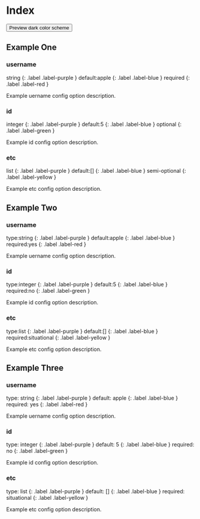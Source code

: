# Index
<button class="btn js-toggle-dark-mode">Preview dark color scheme</button>

<script>
const toggleDarkMode = document.querySelector('.js-toggle-dark-mode');

jtd.addEvent(toggleDarkMode, 'click', function(){
  if (jtd.getTheme() === 'dark') {
    jtd.setTheme('light');
    toggleDarkMode.textContent = 'Preview dark color scheme';
  } else {
    jtd.setTheme('dark');
    toggleDarkMode.textContent = 'Return to the light side';
  }
});
</script>

## Example One

### username

<div markdown="1">
string 
{: .label .label-purple }
default:apple
{: .label .label-blue }
required
{: .label .label-red }
</div>

Example uername config option description. 

### id

<div markdown="1">
integer
{: .label .label-purple }
default:5
{: .label .label-blue }
optional
{: .label .label-green }
</div>

Example id config option description. 

### etc

<div markdown="1">
list
{: .label .label-purple }
default:[]
{: .label .label-blue }
semi-optional
{: .label .label-yellow }
</div>

Example etc config option description. 

## Example Two

### username

<div markdown="1">
type:string 
{: .label .label-purple } 
default:apple
{: .label .label-blue }
required:yes
{: .label .label-red }
</div>

Example uername config option description. 

### id

<div markdown="1">
type:integer
{: .label .label-purple }
default:5
{: .label .label-blue }
required:no
{: .label .label-green }
</div>

Example id config option description. 

### etc

<div markdown="1">
type:list
{: .label .label-purple }
default:[]
{: .label .label-blue }
required:situational
{: .label .label-yellow }
</div>

Example etc config option description. 

## Example Three

### username

<div markdown="1">
type: string 
{: .label .label-purple } 
default: apple
{: .label .label-blue }
required: yes
{: .label .label-red }
</div>

Example uername config option description. 

### id

<div markdown="1">
type: integer
{: .label .label-purple }
default: 5
{: .label .label-blue }
required: no
{: .label .label-green }
</div>

Example id config option description. 

### etc

<div markdown="1">
type: list
{: .label .label-purple }
default: []
{: .label .label-blue }
required: situational
{: .label .label-yellow }
</div>

Example etc config option description. 
